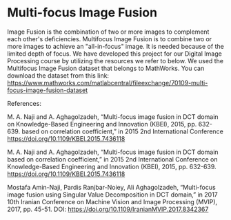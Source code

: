 # Multi-focus Image Fusion
Image Fusion is the combination of two or more images to complement each other's deficiencies. Multifocus Image Fusion is to combine two or more images to achieve an "all-in-focus" image. It is needed because of the limited depth of focus. We have developed this project for our Digital Image Processing course by utilizing the resources we refer to below. We used the Multifocus Image Fusion dataset that belongs to MathWorks. You can download the dataset from this link: https://www.mathworks.com/matlabcentral/fileexchange/70109-multi-focus-image-fusion-dataset




References:

M. A. Naji and A. Aghagolzadeh, “Multi-focus image fusion in DCT domain on Knowledge-Based Engineering and Innovation (KBEI), 2015, pp. 632-639. based on correlation coefficient,” in 2015 2nd International Conference 
https://doi.org/10.1109/KBEI.2015.7436118 

M. A. Naji and A. Aghagolzadeh, “Multi-focus image fusion in DCT domain based on correlation coefficient,” in 2015 2nd International Conference on Knowledge-Based Engineering and Innovation (KBEI), 2015, pp. 632-639.
https://doi.org/10.1109/KBEI.2015.7436118 

Mostafa Amin-Naji, Pardis Ranjbar-Noiey, Ali Aghagolzadeh, “Multi-focus image fusion using Singular Value Decomposition in DCT domain,” in 2017 10th Iranian Conference on Machine Vision and Image Processing (MVIP), 2017, pp. 45-51.
DOI:  https://doi.org/10.1109/IranianMVIP.2017.8342367 
